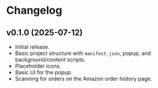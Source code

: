 
# Changelog

## v0.1.0 (2025-07-12)

- Initial release.
- Basic project structure with `manifest.json`, popup, and background/content scripts.
- Placeholder icons.
- Basic UI for the popup.
- Scanning for orders on the Amazon order history page.
